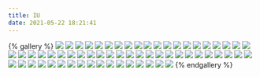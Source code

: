 ```yaml
---
title: IU
date: 2021-05-22 18:21:41
---
```

{% gallery %}
![](https://cdn.jsdelivr.net/gh/zzfiu/pic/img/iu/20210301200635.png)
![](https://cdn.jsdelivr.net/gh/zzfiu/pic/img/iu/20210301200636.png)
![](https://cdn.jsdelivr.net/gh/zzfiu/pic/img/iu/20210301200637.png)
![](https://cdn.jsdelivr.net/gh/zzfiu/pic/img/iu/20210301200638.png)
![](https://cdn.jsdelivr.net/gh/zzfiu/pic/img/iu/20210301200639.png)
![](https://cdn.jsdelivr.net/gh/zzfiu/pic/img/iu/20210301200640.png)
![](https://cdn.jsdelivr.net/gh/zzfiu/pic/img/iu/20210301200641.png)
![](https://cdn.jsdelivr.net/gh/zzfiu/pic/img/iu/20210301200642.png)
![](https://cdn.jsdelivr.net/gh/zzfiu/pic/img/iu/20210301200643.jpg)
![](https://cdn.jsdelivr.net/gh/zzfiu/pic/img/iu/20210301200644.jpg)
![](https://cdn.jsdelivr.net/gh/zzfiu/pic/img/iu/20210301200645.jpg)
![](https://cdn.jsdelivr.net/gh/zzfiu/pic/img/iu/20210301200646.jpg)
![](https://cdn.jsdelivr.net/gh/zzfiu/pic/img/iu/20210301200647.jpg)
![](https://cdn.jsdelivr.net/gh/zzfiu/pic/img/iu/20210301200648.png)
![](https://cdn.jsdelivr.net/gh/zzfiu/pic/img/iu/20210301200649.png)
![](https://cdn.jsdelivr.net/gh/zzfiu/pic/img/iu/20210301200650.png)
![](https://cdn.jsdelivr.net/gh/zzfiu/pic/img/iu/20210301200651.png)
![](https://cdn.jsdelivr.net/gh/zzfiu/pic/img/iu/20210301200652.png)
![](https://cdn.jsdelivr.net/gh/zzfiu/pic/img/iu/20210301200653.png)
![](https://cdn.jsdelivr.net/gh/zzfiu/pic/img/iu/20210228145834.jpg)
![](https://cdn.jsdelivr.net/gh/zzfiu/pic/img/iu/20210228145835.jpg)
![](https://cdn.jsdelivr.net/gh/zzfiu/pic/img/iu/20210228145836.jpg)
![](https://cdn.jsdelivr.net/gh/zzfiu/pic/img/iu/20210228145837.jpg)
![](https://cdn.jsdelivr.net/gh/zzfiu/pic/img/iu/20210228145838.jpg)
![](https://cdn.jsdelivr.net/gh/zzfiu/pic/img/iu/20210228145839.jpg)
![](https://cdn.jsdelivr.net/gh/zzfiu/pic/img/iu/20210228145840.jpg)
![](https://cdn.jsdelivr.net/gh/zzfiu/pic/img/iu/20210228145841.jpg)
![](https://cdn.jsdelivr.net/gh/zzfiu/pic/img/iu/20210228145842.jpg)
![](https://cdn.jsdelivr.net/gh/zzfiu/pic/img/iu/20210228145843.jpg)
![](https://cdn.jsdelivr.net/gh/zzfiu/pic/img/iu/20210228180043.jpg)
![](https://cdn.jsdelivr.net/gh/zzfiu/pic/img/iu/20210228180044.jpg)
![](https://cdn.jsdelivr.net/gh/zzfiu/pic/img/iu/20210228180045.jpg)
![](https://cdn.jsdelivr.net/gh/zzfiu/pic/img/iu/20210228180046.jpg)
![](https://cdn.jsdelivr.net/gh/zzfiu/pic/img/iu/20210228180047.jpg)
![](https://cdn.jsdelivr.net/gh/zzfiu/pic/img/iu/20210228180048.jpg)
![](https://cdn.jsdelivr.net/gh/zzfiu/pic/img/iu/20210228180049.jpg)
![](https://cdn.jsdelivr.net/gh/zzfiu/pic/img/iu/20210228180050.jpg)
![](https://cdn.jsdelivr.net/gh/zzfiu/pic/img/iu/20210301200606.png)
![](https://cdn.jsdelivr.net/gh/zzfiu/pic/img/iu/20210301200607.png)
![](https://cdn.jsdelivr.net/gh/zzfiu/pic/img/iu/20210301200608.png)
![](https://cdn.jsdelivr.net/gh/zzfiu/pic/img/iu/20210301200609.png)
![](https://cdn.jsdelivr.net/gh/zzfiu/pic/img/iu/20210301200610.jpg)
![](https://cdn.jsdelivr.net/gh/zzfiu/pic/img/iu/20210301200611.jpg)
![](https://cdn.jsdelivr.net/gh/zzfiu/pic/img/iu/20210301200612.jpg)
![](https://cdn.jsdelivr.net/gh/zzfiu/pic/img/iu/20210301200613.jpg)
![](https://cdn.jsdelivr.net/gh/zzfiu/pic/img/iu/20210301200614.jpg)
![](https://cdn.jsdelivr.net/gh/zzfiu/pic/img/iu/20210301200615.jpg)
![](https://cdn.jsdelivr.net/gh/zzfiu/pic/img/iu/20210301200616.jpg)
![](https://cdn.jsdelivr.net/gh/zzfiu/pic/img/iu/20210301200617.jpg)
![](https://cdn.jsdelivr.net/gh/zzfiu/pic/img/iu/20210301200618.jpg)
![](https://cdn.jsdelivr.net/gh/zzfiu/pic/img/iu/20210301200619.jpg)
![](https://cdn.jsdelivr.net/gh/zzfiu/pic/img/iu/20210301200620.jpg)
![](https://cdn.jsdelivr.net/gh/zzfiu/pic/img/iu/20210301200621.jpg)
![](https://cdn.jsdelivr.net/gh/zzfiu/pic/img/iu/20210301200622.jpg)
![](https://cdn.jsdelivr.net/gh/zzfiu/pic/img/iu/20210301200623.jpg)
![](https://cdn.jsdelivr.net/gh/zzfiu/pic/img/iu/20210301200624.jpg)
![](https://cdn.jsdelivr.net/gh/zzfiu/pic/img/iu/20210301200625.jpg)
![](https://cdn.jsdelivr.net/gh/zzfiu/pic/img/iu/20210301200626.jpg)
![](https://cdn.jsdelivr.net/gh/zzfiu/pic/img/iu/20210301200627.jpg)
![](https://cdn.jsdelivr.net/gh/zzfiu/pic/img/iu/20210301200632.png)
![](https://cdn.jsdelivr.net/gh/zzfiu/pic/img/iu/20210301200633.png)
![](https://cdn.jsdelivr.net/gh/zzfiu/pic/img/iu/20210301200634.png)
{% endgallery %}